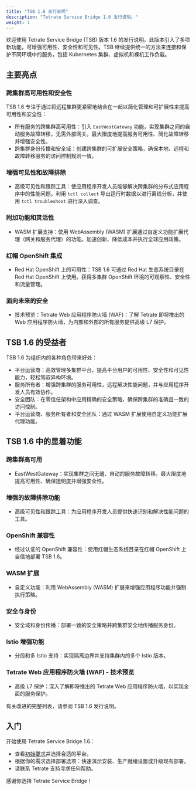 ```yaml
---
title: "TSB 1.6 发行说明"
description: "Tetrate Service Bridge 1.6 发行说明。"
weight: 1
---
```


欢迎使用 Tetrate Service Bridge (TSB) 版本 1.6 的发行说明。此版本引入了多项新功能，可增强可用性、安全性和可见性。TSB 继续提供统一的方法来连接和保护不同环境中的服务，包括 Kubernetes 集群、虚拟机和裸机工作负载。

##  主要亮点

### 跨集群高可用性和安全性

TSB 1.6 专注于通过将远程集群更紧密地结合在一起以简化管理和可扩展性来提高可用性和安全性：

- 所有服务的跨集群高可用性：引入 `EastWestGateway` 功能，实现集群之间的自动服务故障转移，无需外部网关。最大限度地提高服务可用性、简化故障转移并增强安全性。
- 跨集群身份传播和安全域：创建跨集群的可扩展安全策略，确保本地、远程和故障转移服务的访问控制规则一致。

### 增强可见性和故障排除

- 高级可见性和跟踪工具：使应用程序开发人员能够解决跨集群的分布式应用程序中的性能问题。利用 `tctl collect` 导出运行时数据以进行离线分析，并使用 `tctl troubleshoot` 进行深入调查。

### 附加功能和灵活性

- WASM 扩展支持：使用 WebAssembly (WASM) 扩展通过自定义功能扩展代理（网关和服务代理）的功能。加速创新、降低成本并执行全球应用政策。

### 红帽 OpenShift 集成

- Red Hat OpenShift 上的可用性：TSB 1.6 可通过 Red Hat 生态系统目录在 Red Hat OpenShift 上使用。获得多集群 OpenShift 环境的可观察性、安全性和流量管理。

###  面向未来的安全

- 技术预览：Tetrate Web 应用程序防火墙 (WAF)：了解 Tetrate 即将推出的 Web 应用程序防火墙，为内部和外部的所有服务提供高级 L7 保护。

## TSB 1.6 的受益者

TSB 1.6 为组织内的各种角色带来好处：

- 平台运营商：高效管理多集群平台，提高平台用户的可用性、安全性和可见性能力，轻松驾驭异构环境。
- 服务所有者：增强跨集群的服务可用性，远程解决性能问题，并与应用程序开发人员有效协作。
- 安全团队：在零信任架构中应用精确的安全策略，确保跨集群的准确且一致的访问控制。
- 平台运营商、服务所有者和安全团队：通过 WASM 扩展使用自定义功能扩展代理功能。

## TSB 1.6 中的显着功能

### 跨集群高可用

- EastWestGateway：实现集群之间无缝、自动的服务故障转移。最大限度地提高可用性、确保透明度并增强安全性。

### 增强的故障排除功能

- 高级可见性和跟踪工具：为应用程序开发人员提供快速识别和解决性能问题的工具。

###  OpenShift 兼容性

- 经过认证的 OpenShift 兼容性：使用红帽生态系统目录在红帽 OpenShift 上自信地部署 TSB 1.6。

###  WASM 扩展

- 自定义功能：利用 WebAssembly (WASM) 扩展来增强应用程序功能并强制执行策略。

###  安全与身份

- 安全域和身份传播：部署一致的安全策略并跨集群安全地传播服务身份。

###  Istio 增强功能

- 分段和多 Istio 支持：实现隔离边界并支持集群内的多个 Istio 版本。

### Tetrate Web 应用程序防火墙 (WAF) - 技术预览

- 高级 L7 保护：深入了解即将推出的 Tetrate Web 应用程序防火墙，以实现全面的服务保护。

有关改进的完整列表，请参阅 TSB 1.6 发行说明。

##  入门

开始使用 Tetrate Service Bridge 1.6：

- 查看[初始要求](./../setup/requirements-and-download)并选择合适的平台。
- 根据你的需求选择部署选项：快速演示安装、生产就绪设置或升级现有部署。
- 请联系 Tetrate 支持寻求任何帮助。

感谢你选择 Tetrate Service Bridge！